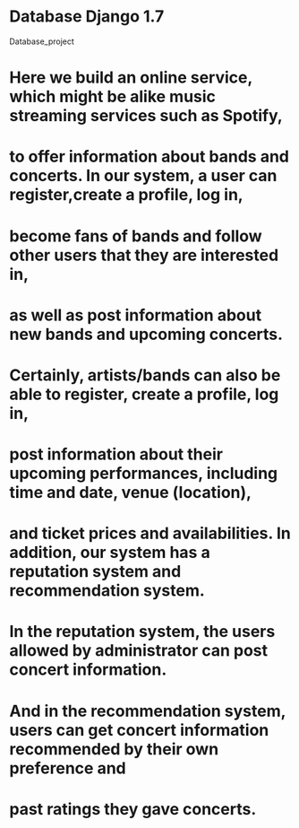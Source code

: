 # Database Django 1.7 
Database_project

# Here we build an online service, which might be alike music streaming services such as Spotify, 
# to offer information about bands and concerts. In our system, a user can register,create a profile, log in, 
# become fans of bands and follow other users that they are interested in, 
# as well as post information about new bands and upcoming concerts. 
# Certainly, artists/bands can also be able to register, create a profile, log in, 
# post information about their upcoming performances, including time and date, venue (location), 
# and ticket prices and availabilities. In addition, our system has a reputation system and recommendation system. 
# In the reputation system, the users allowed by administrator can post concert information. 
# And in the recommendation system, users can get concert information recommended by their own preference and 
# past ratings they gave concerts.


